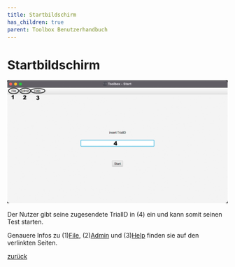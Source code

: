 ```yaml
---
title: Startbildschirm
has_children: true
parent: Toolbox Benutzerhandbuch
---
```

# Startbildschirm

![Home](resources/index.png)

Der Nutzer gibt seine zugesendete TrialID in (4) ein und kann somit seinen Test starten.

Genauere Infos zu (1)[File](file/index.md), (2)[Admin](admin.md) und (3)[Help](help.md) finden sie auf den verlinkten Seiten.

[zurück](../toolbox.md)
